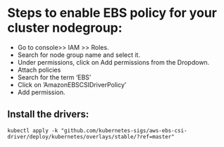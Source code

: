 # Steps to enable EBS policy for your cluster nodegroup:
- Go to console>> IAM >> Roles.
- Search for node group name and select it.
- Under permissions, click on Add permissions from the Dropdown.
- Attach policies
- Search for the term ‘EBS’
- Click on ’AmazonEBSCSIDriverPolicy’
- Add permission.

## Install the drivers:
```
kubectl apply -k "github.com/kubernetes-sigs/aws-ebs-csi-driver/deploy/kubernetes/overlays/stable/?ref=master"
```

